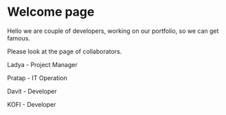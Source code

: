 # Welcome page

Hello we are couple of developers, working on our portfolio, so we can get famous.

Please look at the page of collaborators.

Ladya - Project Manager

Pratap - IT Operation

Davit - Developer

KOFI - Developer
